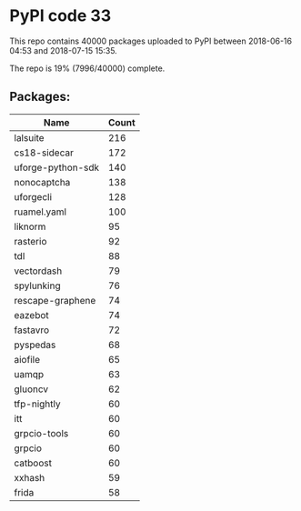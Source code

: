 # PyPI code 33

This repo contains 40000 packages uploaded to PyPI between 
2018-06-16 04:53 and 2018-07-15 15:35.

The repo is 19% (7996/40000) complete.

## Packages:

| Name  | Count |
| ----- | ----- |
| lalsuite | 216 |
| cs18-sidecar | 172 |
| uforge-python-sdk | 140 |
| nonocaptcha | 138 |
| uforgecli | 128 |
| ruamel.yaml | 100 |
| liknorm | 95 |
| rasterio | 92 |
| tdl | 88 |
| vectordash | 79 |
| spylunking | 76 |
| rescape-graphene | 74 |
| eazebot | 74 |
| fastavro | 72 |
| pyspedas | 68 |
| aiofile | 65 |
| uamqp | 63 |
| gluoncv | 62 |
| tfp-nightly | 60 |
| itt | 60 |
| grpcio-tools | 60 |
| grpcio | 60 |
| catboost | 60 |
| xxhash | 59 |
| frida | 58 |


